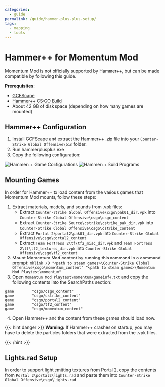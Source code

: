 ```yaml
---
categories:
  - guide
permalink: /guide/hammer-plus-plus-setup/
tags:
  - mapping
  - tools
---
```


# Hammer++ for Momentum Mod

Momentum Mod is not officially supported by Hammer++, but can be made compatible by following this guide.

**Prerequisites**:

- [GCFScape](https://nemstools.github.io/pages/GCFScape-Download.html)
- [Hammer++ CS:GO Build](https://ficool2.github.io/HammerPlusPlus-Website/download.html)
- About 42 GB of disk space (depending on how many games are mounted)

## Hammer++ Configuration

1. Install GCFScape and extract the Hammer++ .zip file into your `Counter-Strike Global Offensive\bin` folder.
2. Run hammerplusplus.exe
3. Copy the following configuration:

![Hammer++ Game Configurations](/images/hammer-plus-plus-setup/hammer_game_configurations.png)
![Hammer++ Build Programs](/images/hammer-plus-plus-setup/hammer_build_programs.png)

## Mounting Games

In order for Hammer++ to load content from the various games that Momentum Mod mounts, follow these steps:

1. Extract materials, models, and sounds from .vpk files:
   - Extract `Counter-Strike Global Offensive\csgo\pak01_dir.vpk` into `Counter-Strike Global Offensive\csgo\csgo_content`
   - Extract `Counter-Strike Source\cstrike\cstrike_pak_dir.vpk` into `Counter-Strike Global Offensive\csgo\cstrike_content`
   - Extract `Portal 2\portal2\pak01_dir.vpk` into `Counter-Strike Global Offensive\csgo\portal2_content`
   - Extract `Team Fortress 2\tf\tf2_misc_dir.vpk` and `Team Fortress 2\tf\tf2_textures_dir.vpk` into `Counter-Strike Global Offensive\csgo\tf2_content`
2. Mount Momentum Mod content by running this command in a command prompt: `mklink /D "<path to steam games>\Counter-Strike Global Offensive\csgo\momentum_content" "<path to steam games>\Momentum Mod Playtest\momentum"`
3. Open `Momentum Mod Playtest\momentum\gameinfo.txt` and copy the following contents into the SearchPaths section:

```
game        "csgo/csgo_content"
game        "csgo/cstrike_content"
game        "csgo/portal2_content"
game        "csgo/tf2_content"
game        "csgo/momentum_content"
```

4. Open Hammer++ and the content from these games should load now.

{{< hint danger >}}
**Warning:** If Hammer++ crashes on startup, you may have to delete the particles folders that were extracted from the .vpk files.

{{< /hint >}}

## Lights.rad Setup

In order to support light emitting textures from Portal 2, copy the contents from `Portal 2\portal2\lights.rad` and paste them into `Counter-Strike Global Offensive\csgo\lights.rad`
